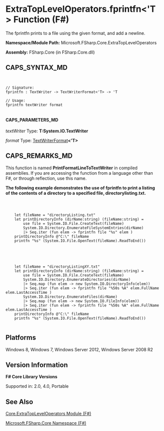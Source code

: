 # ExtraTopLevelOperators.fprintfn<'T> Function (F#)

The fprintfn prints to a file using the given format, and add a newline.

**Namespace/Module Path:** Microsoft.FSharp.Core.ExtraTopLevelOperators

**Assembly:** FSharp.Core (in FSharp.Core.dll)


## CAPS_SYNTAX_MD



```


// Signature:
fprintfn : TextWriter -> TextWriterFormat<'T> -> 'T

// Usage:
fprintfn textWriter format


```



#### CAPS_PARAMETERS_MD
*textWriter*
Type: **T:System.IO.TextWriter**


*format*
Type: [TextWriterFormat](http://msdn.microsoft.com/en-us/library/2080c4a5-7bdd-4a01-8e01-10b498af92de)**&lt;'T&gt;**




## CAPS_REMARKS_MD
This function is named **PrintFormatLineToTextWriter** in compiled assemblies. If you are accessing the function from a language other than F#, or through reflection, use this name.

**The following example demonstrates the use of fprintfn to print a listing of the contents of a directory to a specified file, directorylisting.txt.**


```



    let fileName = "directoryListing.txt"
    let printDirectoryInfo (dirName:string) (fileName:string) =
        use file = System.IO.File.CreateText(fileName)
        System.IO.Directory.EnumerateFileSystemEntries(dirName)
        |> Seq.iter (fun elem -> fprintfn file "%s" elem )
    printDirectoryInfo @"C:\" fileName
    printfn "%s" (System.IO.File.OpenText(fileName).ReadToEnd())


```





```



    let fileName = "directoryListingXY.txt"
    let printDirectoryInfo (dirName:string) (fileName:string) =
        use file = System.IO.File.CreateText(fileName)
        System.IO.Directory.EnumerateDirectories(dirName)
        |> Seq.map (fun elem -> new System.IO.DirectoryInfo(elem))
        |> Seq.iter (fun elem -> fprintfn file "%50s %A" elem.FullName elem.LastAccessTime )
        System.IO.Directory.EnumerateFiles(dirName)
        |> Seq.map (fun elem -> new System.IO.FileInfo(elem))
        |> Seq.iter (fun elem -> fprintfn file "%50s %A" elem.FullName elem.LastAccessTime )
    printDirectoryInfo @"C:\" fileName
    printfn "%s" (System.IO.File.OpenText(fileName).ReadToEnd())


```



## Platforms
Windows 8, Windows 7, Windows Server 2012, Windows Server 2008 R2


## Version Information
**F# Core Library Versions**

Supported in: 2.0, 4.0, Portable




## See Also
[Core.ExtraTopLevelOperators Module &#40;F&#35;&#41;](Core.ExtraTopLevelOperators+Module+%28F%23%29.md)

[Microsoft.FSharp.Core Namespace &#40;F&#35;&#41;](Microsoft.FSharp.Core+Namespace+%28F%23%29.md)

